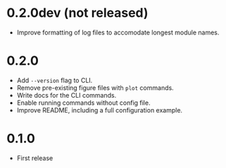 # 0.2.0dev (not released)

- Improve formatting of log files to accomodate longest module names.

# 0.2.0

- Add `--version` flag to CLI.
- Remove pre-existing figure files with `plot` commands.
- Write docs for the CLI commands.
- Enable running commands without config file.
- Improve README, including a full configuration example.

# 0.1.0

- First release
